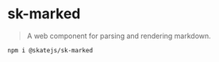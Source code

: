 # sk-marked

> A web component for parsing and rendering markdown.

```sh
npm i @skatejs/sk-marked
```
